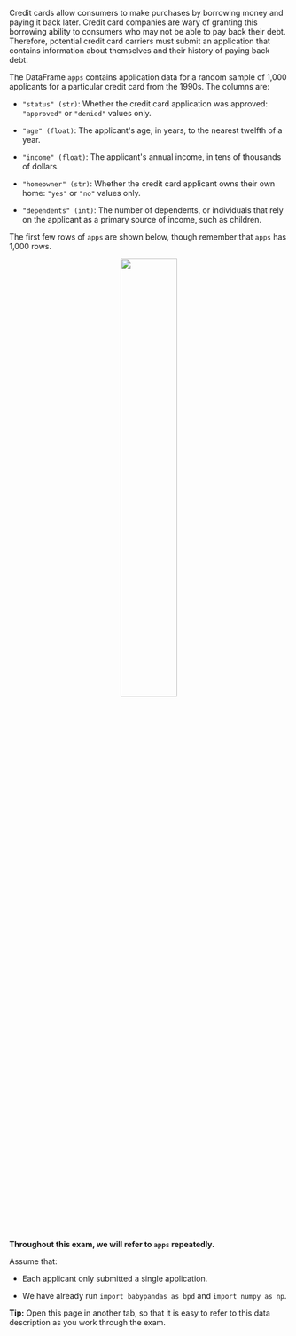 Credit cards allow consumers to make purchases by borrowing money and paying it back later. Credit card companies are wary of granting this borrowing ability to consumers who may not be able to pay back their debt. Therefore, potential credit card carriers must submit an application that contains information about themselves and their history of paying back debt. 

The DataFrame `apps` contains application data for a random sample of 1,000 applicants for a particular credit card from the 1990s. The columns are:

-   `"status" (str)`: Whether the credit card application was approved:
    `"approved"` or `"denied"` values only.

-   `"age" (float)`: The applicant's age, in years, to the nearest
    twelfth of a year.

-   `"income" (float)`: The applicant's annual income, in tens of
    thousands of dollars.

-   `"homeowner" (str)`: Whether the credit card applicant owns their
    own home: `"yes"` or `"no"` values only.

-   `"dependents" (int)`: The number of dependents, or individuals that
    rely on the applicant as a primary source of income, such as
    children.

The first few rows of `apps` are shown below, though remember that
`apps` has 1,000 rows.

<center><img src='../assets/images/fa22-final/apps.jpg' width=45%></center>

**Throughout this exam, we will refer to `apps` repeatedly.**

Assume that:

-   Each applicant only submitted a single application.

-   We have already run `import babypandas as bpd` and
    `import numpy as np`.

**Tip:** Open this page in another tab, so that it is easy to refer to this data description as you work through the exam.